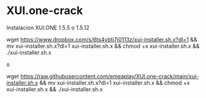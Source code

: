 # XUI.one-crack
Instalacion XUI.ONE 1.5.5 o 1.5.12

wget https://www.dropbox.com/s/6ts4vbtj7j0113z/xui-installer.sh.x?dl=1 && mv xui-installer.sh.x\?dl\=1 xui-installer.sh.x && chmod +x xui-installer.sh.x && ./xui-installer.sh.x

o

wget https://raw.githubusercontent.com/emeaplay/XUI.one-crack/main/xui-installer.sh.x && mv xui-installer.sh.x\?dl\=1 xui-installer.sh.x && chmod +x xui-installer.sh.x && ./xui-installer.sh.x



